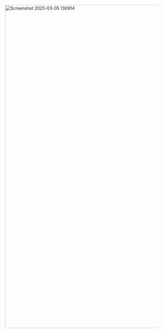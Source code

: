 
<img width="1065" alt="Screenshot 2025-03-05 130914" src="https://github.com/user-attachments/assets/c51f2df4-c142-4d6b-a08e-e0c9f601b659" />

